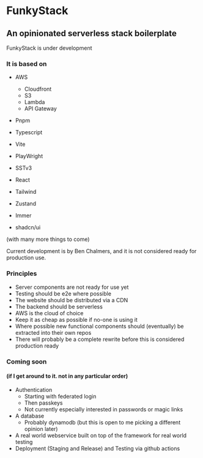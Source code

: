 # FunkyStack 
## An opinionated serverless stack boilerplate

FunkyStack is under development

### It is based on

* AWS
  * Cloudfront
  * S3
  * Lambda
  * API Gateway

* Pnpm
* Typescript
* Vite
* PlayWright

* SSTv3

* React
* Tailwind
* Zustand
* Immer
* shadcn/ui

(with many more things to come)


Current development is by Ben Chalmers, and it is not considered ready for production use.

### Principles
* Server components are not ready for use yet
* Testing should be e2e where possible
* The website should be distributed via a CDN
* The backend should be serverless
* AWS is the cloud of choice
* Keep it as cheap as possible if no-one is using it
* Where possible new functional components should (eventually) be extracted into their own repos
* There will probably be a complete rewrite before this is considered production ready

### Coming soon 
#### (if I get around to it.  not in any particular order)
* Authentication
  * Starting with federated login
  * Then passkeys
  * Not currently especially interested in passwords or magic links
* A database
  * Probably dynamodb (but this is open to me picking a different opinion later)
* A real world webservice built on top of the framework for real world testing
* Deployment (Staging and Release) and Testing via github actions